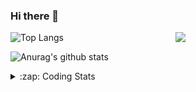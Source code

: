 ### Hi there 👋

<!--
**tao8687/tao8687** is a ✨ _special_ ✨ repository because its `README.md` (this file) appears on your GitHub profile.

Here are some ideas to get you started:

- 🔭 I’m currently working on ...
- 🌱 I’m currently learning ...
- 👯 I’m looking to collaborate on ...
- 🤔 I’m looking for help with ...
- 💬 Ask me about ...
- 📫 How to reach me: ...
- 😄 Pronouns: ...
- ⚡ Fun fact: ...
-->

<img align='right' src="https://media.giphy.com/media/M9gbBd9nbDrOTu1Mqx/giphy.gif" width="240">

  
![Top Langs](https://github-readme-stats.vercel.app/api/top-langs/?username=tao8687&layout=compact&title_color=23238E&text_color=A67D3D)

![Anurag's github stats](https://github-readme-stats.vercel.app/api?username=tao8687&show_icons=true&&text_color=A67D3D&title_color=23238E&show_icons=false&count_private=true&hide=stars)

<details>
  <summary>:zap: Coding Stats</summary>
  <br>
    
<!--START_SECTION:waka-->
![Code Time](http://img.shields.io/badge/Code%20Time-1%2C420%20hrs%2013%20mins-blue)

![Profile Views](http://img.shields.io/badge/Profile%20Views-0-blue)

**🐱 My GitHub Data** 

> 📦 1.5 MB Used in GitHub's Storage 
 > 
> 🏆 74 Contributions in the Year 2024
 > 
> 🚫 Not Opted to Hire
 > 
> 📜 50 Public Repositories 
 > 
> 🔑 25 Private Repositories 
 > 
**I'm an Early 🐤** 

```text
🌞 Morning                1312 commits        ██████████████████████░░░   86.32 % 
🌆 Daytime                87 commits          █░░░░░░░░░░░░░░░░░░░░░░░░   05.72 % 
🌃 Evening                117 commits         ██░░░░░░░░░░░░░░░░░░░░░░░   07.70 % 
🌙 Night                  4 commits           ░░░░░░░░░░░░░░░░░░░░░░░░░   00.26 % 
```
📅 **I'm Most Productive on Wednesday** 

```text
Monday                   219 commits         ████░░░░░░░░░░░░░░░░░░░░░   14.41 % 
Tuesday                  206 commits         ███░░░░░░░░░░░░░░░░░░░░░░   13.55 % 
Wednesday                273 commits         ████░░░░░░░░░░░░░░░░░░░░░   17.96 % 
Thursday                 198 commits         ███░░░░░░░░░░░░░░░░░░░░░░   13.03 % 
Friday                   215 commits         ████░░░░░░░░░░░░░░░░░░░░░   14.14 % 
Saturday                 209 commits         ███░░░░░░░░░░░░░░░░░░░░░░   13.75 % 
Sunday                   200 commits         ███░░░░░░░░░░░░░░░░░░░░░░   13.16 % 
```


📊 **This Week I Spent My Time On** 

```text
🕑︎ Time Zone: Asia/Shanghai

💬 Programming Languages: 
Bash                     1 hr 42 mins        ██████████░░░░░░░░░░░░░░░   39.78 % 
CMake                    57 mins             ██████░░░░░░░░░░░░░░░░░░░   22.29 % 
C                        44 mins             ████░░░░░░░░░░░░░░░░░░░░░   17.20 % 
C++                      19 mins             ██░░░░░░░░░░░░░░░░░░░░░░░   07.57 % 
Markdown                 17 mins             ██░░░░░░░░░░░░░░░░░░░░░░░   06.96 % 

🔥 Editors: 
VS Code                  4 hrs 17 mins       █████████████████████████   100.00 % 

🐱‍💻 Projects: 
autox                    3 hrs 31 mins       █████████████████████░░░░   82.06 % 
ndt_localization         26 mins             ███░░░░░░░░░░░░░░░░░░░░░░   10.38 % 
Unknown Project          12 mins             █░░░░░░░░░░░░░░░░░░░░░░░░   04.89 % 
SmartCar-Tools           5 mins              █░░░░░░░░░░░░░░░░░░░░░░░░   02.22 % 
tools_ws                 0 secs              ░░░░░░░░░░░░░░░░░░░░░░░░░   00.23 % 

💻 Operating System: 
Linux                    4 hrs 4 mins        ████████████████████████░   95.11 % 
Windows                  12 mins             █░░░░░░░░░░░░░░░░░░░░░░░░   04.89 % 
```

**I Mostly Code in Python** 

```text
Python                   9 repos             ████████░░░░░░░░░░░░░░░░░   30.00 % 
C++                      8 repos             ███████░░░░░░░░░░░░░░░░░░   26.67 % 
JavaScript               2 repos             ██░░░░░░░░░░░░░░░░░░░░░░░   06.67 % 
Batchfile                1 repo              █░░░░░░░░░░░░░░░░░░░░░░░░   03.33 % 
HTML                     1 repo              █░░░░░░░░░░░░░░░░░░░░░░░░   03.33 % 
```



**Timeline**

![Lines of Code chart](https://raw.githubusercontent.com/tao8687/tao8687/master/assets/bar_graph.png)


 Last Updated on 14/03/2024 01:09:29 UTC
<!--END_SECTION:waka-->
</details>

